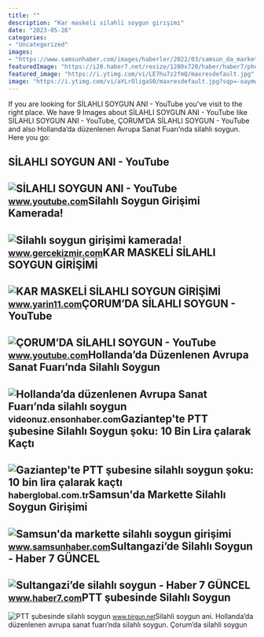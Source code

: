```yaml
---
title: ""
description: "Kar maskeli̇ si̇lahli soygun gi̇ri̇şi̇mi̇"
date: "2023-05-26"
categories:
- "Uncategorized"
images:
- "https://www.samsunhaber.com/images/haberler/2022/03/samsun_da_markette_silahli_soygun_girisimi_h75040_7e892.jpg"
featuredImage: "https://i20.haber7.net/resize/1280x720/haber/haber7/photos/2018/31/sultangazide_silahli_soygun_1533107626_5549.jpg"
featured_image: "https://i.ytimg.com/vi/LE7hu7z2fmQ/maxresdefault.jpg"
image: "https://i.ytimg.com/vi/aYLrOligaS0/maxresdefault.jpg?sqp=-oaymwEmCIAKENAF8quKqQMa8AEB-AHUBoAC4AOKAgwIABABGGUgXChPMA8=&amp;rs=AOn4CLA_Vu1XokX2a8Y6qeS_3ebLcuta5g"
---
```


If you are looking for SİLAHLI SOYGUN ANI - YouTube you've visit to the right place. We have 9 Images about SİLAHLI SOYGUN ANI - YouTube like SİLAHLI SOYGUN ANI - YouTube, ÇORUM’DA SİLAHLI SOYGUN - YouTube and also Hollanda’da düzenlenen Avrupa Sanat Fuarı’nda silahlı soygun. Here you go:

SİLAHLI SOYGUN ANI - YouTube
----------------------------

 ![SİLAHLI SOYGUN ANI - YouTube](https://i.ytimg.com/vi/LE7hu7z2fmQ/maxresdefault.jpg) <small>www.youtube.com</small>Silahlı Soygun Girişimi Kamerada!
---------------------------------

 ![Silahlı soygun girişimi kamerada!](http://www.gercekizmir.com/haber_resim/Silahli-soygun-girisimi-kamerada--115630.jpg) <small>www.gercekizmir.com</small>KAR MASKELİ SİLAHLI SOYGUN GİRİŞİMİ
-----------------------------------

 ![KAR MASKELİ SİLAHLI SOYGUN GİRİŞİMİ](https://www.yarin11.com/images/haberler/kar_maskeli_silahli_soygun_girisimi_h3715.jpg) <small>www.yarin11.com</small>ÇORUM’DA SİLAHLI SOYGUN - YouTube
---------------------------------

 ![ÇORUM’DA SİLAHLI SOYGUN - YouTube](https://i.ytimg.com/vi/aYLrOligaS0/maxresdefault.jpg?sqp=-oaymwEmCIAKENAF8quKqQMa8AEB-AHUBoAC4AOKAgwIABABGGUgXChPMA8=&rs=AOn4CLA_Vu1XokX2a8Y6qeS_3ebLcuta5g) <small>www.youtube.com</small>Hollanda’da Düzenlenen Avrupa Sanat Fuarı’nda Silahlı Soygun
------------------------------------------------------------

 ![Hollanda’da düzenlenen Avrupa Sanat Fuarı’nda silahlı soygun](https://cdnvideonuz.ensonhaber.com/crop/854x480-85/thumb/kok/2022/06/28/hollandada-duzenlenen-avrupa-sanat-fuarinda-silahli-soygun_9774.jpg) <small>videonuz.ensonhaber.com</small>Gaziantep'te PTT şubesine Silahlı Soygun şoku: 10 Bin Lira çalarak Kaçtı
------------------------------------------------------------------------

 ![Gaziantep'te PTT şubesine silahlı soygun şoku: 10 bin lira çalarak kaçtı](https://i.haberglobal.com.tr/storage/files/images/2022/10/31/gaziantepte-ptt-subesine-silahli-soygun-soku-10-bin-lira-calarak-kacti-I1XJ.jpg) <small>haberglobal.com.tr</small>Samsun'da Markette Silahlı Soygun Girişimi
------------------------------------------

 ![Samsun'da markette silahlı soygun girişimi](https://www.samsunhaber.com/images/haberler/2022/03/samsun_da_markette_silahli_soygun_girisimi_h75040_7e892.jpg) <small>www.samsunhaber.com</small>Sultangazi’de Silahlı Soygun - Haber 7 GÜNCEL
---------------------------------------------

 ![Sultangazi’de silahlı soygun - Haber 7 GÜNCEL](https://i20.haber7.net/resize/1280x720/haber/haber7/photos/2018/31/sultangazide_silahli_soygun_1533107626_5549.jpg) <small>www.haber7.com</small>PTT şubesinde Silahlı Soygun
----------------------------

 ![PTT şubesinde silahlı soygun](https://static.birgun.net/resim/haber-detay-resim/2022/02/17/ptt-subesinde-silahli-soygun-981975-5.jpg) <small>www.birgun.net</small>Si̇lahli soygun ani. Hollanda’da düzenlenen avrupa sanat fuarı’nda silahlı soygun. Çorum’da si̇lahli soygun
